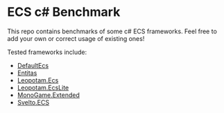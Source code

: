 # ECS c# Benchmark
This repo contains benchmarks of some c# ECS frameworks. Feel free to add your own or correct usage of existing ones!

Tested frameworks include:
- [DefaultEcs](https://github.com/Doraku/DefaultEcs)
- [Entitas](https://github.com/sschmid/Entitas-CSharp)
- [Leopotam.Ecs](https://github.com/Leopotam/ecs)
- [Leopotam.EcsLite](https://github.com/Leopotam/ecslite)
- [MonoGame.Extended](https://github.com/craftworkgames/MonoGame.Extended)
- [Svelto.ECS](https://github.com/sebas77/Svelto.ECS)
